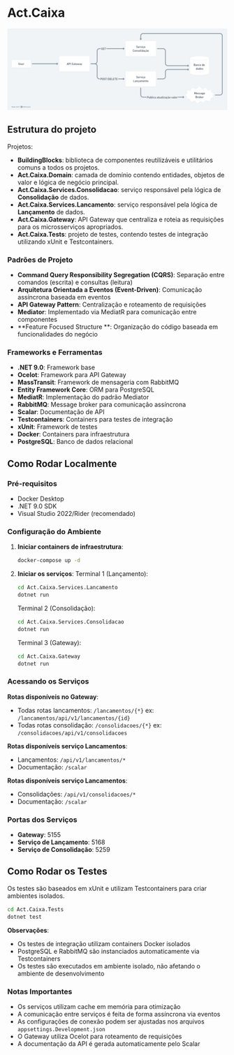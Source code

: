 # Act.Caixa
![alt text](https://github.com/VicenzoMartinelli/act-caixa-desafio/blob/main/ACT%20-%20Consolida%C3%A7%C3%A3o.png?raw=true)

## Estrutura do projeto

Projetos:

- **BuildingBlocks**: biblioteca de componentes reutilizáveis e utilitários comuns a todos os projetos.
- **Act.Caixa.Domain**: camada de domínio contendo entidades, objetos de valor e lógica de negócio principal.
- **Act.Caixa.Services.Consolidacao**: serviço responsável pela lógica de **Consolidação** de dados.
- **Act.Caixa.Services.Lancamento**: serviço responsável pela lógica de **Lançamento** de dados.
- **Act.Caixa.Gateway**: API Gateway que centraliza e roteia as requisições para os microsserviços apropriados.
- **Act.Caixa.Tests**: projeto de testes, contendo testes de integração utilizando xUnit e Testcontainers.

### Padrões de Projeto
- **Command Query Responsibility Segregation (CQRS)**: Separação entre comandos (escrita) e consultas (leitura)
- **Arquitetura Orientada a Eventos (Event-Driven)**: Comunicação assíncrona baseada em eventos
- **API Gateway Pattern**: Centralização e roteamento de requisições
- **Mediator**: Implementado via MediatR para comunicação entre componentes
- **Feature Focused Structure **: Organização do código baseada em funcionalidades do negócio

### Frameworks e Ferramentas

- **.NET 9.0**: Framework base
- **Ocelot**: Framework para API Gateway
- **MassTransit**: Framework de mensageria com RabbitMQ
- **Entity Framework Core**: ORM para PostgreSQL
- **MediatR**: Implementação do padrão Mediator
- **RabbitMQ**: Message broker para comunicação assíncrona
- **Scalar**: Documentação de API
- **Testcontainers**: Containers para testes de integração
- **xUnit**: Framework de testes
- **Docker**: Containers para infraestrutura
- **PostgreSQL**: Banco de dados relacional

## Como Rodar Localmente

### Pré-requisitos
- Docker Desktop
- .NET 9.0 SDK
- Visual Studio 2022/Rider (recomendado)

### Configuração do Ambiente

1. **Iniciar containers de infraestrutura**:
   ```bash
   docker-compose up -d
   ```

2. **Iniciar os serviços**:
    Terminal 1 (Lançamento):
   ```bash
   cd Act.Caixa.Services.Lancamento
   dotnet run
   ```
   
   Terminal 2 (Consolidação):
   ```bash
   cd Act.Caixa.Services.Consolidacao
   dotnet run
   ```

   Terminal 3 (Gateway):
   ```bash
   cd Act.Caixa.Gateway
   dotnet run
   ```
     
### Acessando os Serviços

**Rotas disponíveis no Gateway**:
- Todas rotas lancamentos: `/lancamentos/{*}` ex: `/lancamentos/api/v1/lancamentos/{id}`
- Todas rotas consolidação: `/consolidacoes/{*}` ex: `/consolidacoes/api/v1/consolidacoes`

**Rotas disponíveis serviço Lancamentos**:
- Lançamentos: `/api/v1/lancamentos/*`
- Documentação: `/scalar`

**Rotas disponíveis serviço Lancamentos**:
- Consolidações: `/api/v1/consolidacoes/*`
- Documentação: `/scalar`
   
### Portas dos Serviços

- **Gateway**: 5155
- **Serviço de Lançamento**: 5168
- **Serviço de Consolidação**: 5259

## Como Rodar os Testes

Os testes são baseados em xUnit e utilizam Testcontainers para criar ambientes isolados.

```bash
cd Act.Caixa.Tests
dotnet test
```

**Observações**:
- Os testes de integração utilizam containers Docker isolados
- PostgreSQL e RabbitMQ são instanciados automaticamente via Testcontainers
- Os testes são executados em ambiente isolado, não afetando o ambiente de desenvolvimento

### Notas Importantes
- Os serviços utilizam cache em memória para otimização
- A comunicação entre serviços é feita de forma assíncrona via eventos
- As configurações de conexão podem ser ajustadas nos arquivos `appsettings.Development.json`
- O Gateway utiliza Ocelot para roteamento de requisições
- A documentação da API é gerada automaticamente pelo Scalar